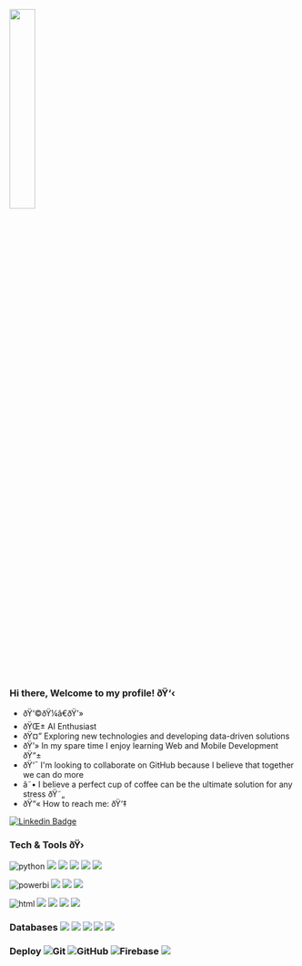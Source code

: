 <p>
  <img src="https://media.giphy.com/media/MeJgB3yMMwIaHmKD4z/giphy.gif" width="30%">


### Hi there, Welcome to my profile! ðŸ‘‹
-  ðŸ‘©ðŸ¼â€ðŸ’»
- ðŸŒ± AI Enthusiast 
- ðŸ¤” Exploring new technologies and developing data-driven solutions
- ðŸ’» In my spare time I enjoy learning Web and Mobile Development ðŸ“±
- ðŸ‘¯ I'm looking to collaborate on GitHub because I believe that together we can do more
- â˜• I believe a perfect cup of coffee can be the ultimate solution for any stress ðŸ˜„
- ðŸ“« How to reach me: ðŸ‘‡ 

[![Linkedin Badge](https://img.shields.io/badge/-LinkedIn-blue?style=flat-square&logo=Linkedin&logoColor=white&link=https://www.linkedin.com/in/janeci-leoni-dewes-672975115/)](https://www.linkedin.com/in/janeci-leoni-dewes-672975115/)  

### Tech & Tools ðŸ›     
![python](https://img.shields.io/badge/-Python-3776AB?logo=python&logoColor=white&style=flat)   ![](https://img.shields.io/badge/-Jupyter-F37626?logo=jupyter&logoColor=white&style=flat) ![](https://img.shields.io/badge/-R-276DC3?logo=r&logoColor=white&style=flat) ![](https://img.shields.io/badge/-ApacheSpark-E25A1C?logo=apache-spark&logoColor=white&style=flat) ![](https://img.shields.io/badge/Scikit-Learn-F7931E?logo=scikit-learn&logoColor=white&style=flat) ![](https://img.shields.io/badge/-D3.js-F9A03C?logo=d3.js&logoColor=white&style=flat) 

![powerbi](https://img.shields.io/badge/-PowerBI-F2C811?logo=power-bi&logoColor=white&style=flat)  ![](https://img.shields.io/badge/-VSCode-007ACC?logo=visual-studio-code&logoColor=white&style=flat) ![](https://img.shields.io/badge/-MicrosoftAzure-0089D6?logo=microsoft-azure&logoColor=white&style=flat) ![](https://img.shields.io/badge/-Linux-FCC624?logo=linux&logoColor=white&style=flat)

![html](https://img.shields.io/badge/-HTML5-E34F26?logo=html5&logoColor=white&style=flat)  ![](https://img.shields.io/badge/-CSS3-1572B6?logo=css3&logoColor=white&style=flat) ![](https://img.shields.io/badge/-JavaScript-F7DF1E?logo=javascript&logoColor=white&style=flat)  ![](https://img.shields.io/badge/-React-61DAFB?logo=react&logoColor=white&style=flat)  ![](https://img.shields.io/badge/-Android-3DDC84?logo=android&logoColor=white&style=flat) 
 
### Databases  ![](https://img.shields.io/badge/-MySQL-4479A1?logo=mysql&logoColor=white&style=flat)  ![](https://img.shields.io/badge/-MongoDB-47A248?logo=mongodb&logoColor=white&style=flat) ![](https://img.shields.io/badge/-IMBdb2-054ADA?logo=ibm&logoColor=white&style=flat) ![](https://img.shields.io/badge/-PostgreSQL-336791?logo=postgresql&logoColor=white&style=flat) ![](https://img.shields.io/badge/-MicrosoftSQLServer-CC2927?logo=microsoft-sql-server&logoColor=white&style=flat) 
### Deploy   ![Git](https://img.shields.io/badge/-Git-black?style=flat-square&logo=git) ![GitHub](https://img.shields.io/badge/-GitHub-181717?style=flat-square&logo=github) ![Firebase](https://img.shields.io/badge/-Firebase-181717?style=flat-square&logo=firebase) ![](https://img.shields.io/badge/-AWS-232F3E?logo=amazon-aws&logoColor=white&style=flat)

